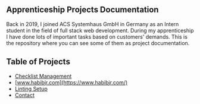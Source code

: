## Apprenticeship Projects Documentation
Back in 2019, I joined ACS Systemhaus GmbH in Germany as an Intern student in the field of full stack web development. During my apprenticeship I have done lots of important tasks based on customers' demands. This is the repository where you can see some of them as project documentation.

<!-- TABLE OF CONTENTS -->
## Table of Projects
- [Checklist Management](https://www.habibjr.com/)
- [www.habibjr.com](https://www.habibjr.com/)
- [Linting Setup](#linting-setup)
- [Contact](#contact)
<!-- HOW TO RUN -->
